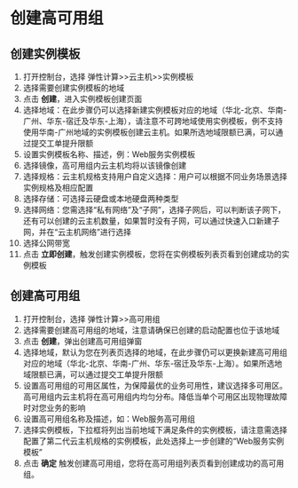 
# 创建高可用组

## 创建实例模板

1. 打开控制台，选择 弹性计算>>云主机>>实例模板
2. 选择需要创建实例模板的地域
3. 点击 **创建**，进入实例模板创建页面
4. 选择地域：在此步骤仍可以选择新建实例模板对应的地域（华北-北京、华南-广州、华东-宿迁及华东-上海），请注意不可跨地域使用实例模板，例不支持使用华南-广州地域的实例模板创建云主机。如果所选地域限额已满，可以通过提交工单提升限额
5. 设置实例模板名称、描述，例：Web服务实例模板
6. 选择镜像，高可用组内云主机均将以该镜像创建
7. 选择规格：云主机规格支持用户自定义选择：用户可以根据不同业务场景选择实例规格及相应配置
8. 选择存储：可选择云硬盘或本地硬盘两种类型
9. 选择网络：您需选择“私有网络”及“子网”，选择子网后，可以判断该子网下，还有可以创建的云主机数量，如果暂时没有子网，可以通过快速入口新建子网，并在“云主机网络”进行选择
10. 选择公网带宽
11. 点击 **立即创建**，触发创建实例模板，您将在实例模板列表页看到创建成功的实例模板

## 创建高可用组

1. 打开控制台，选择 弹性计算>>高可用组
2. 选择需要创建高可用组的地域，注意请确保已创建的启动配置也位于该地域
3. 点击 **创建**，弹出创建高可用组弹窗
4. 选择地域，默认为您在列表页选择的地域，在此步骤仍可以更换新建高可用组对应的地域（华北-北京、华南-广州、华东-宿迁及华东-上海）。如果所选地域限额已满，可以通过提交工单提升限额
5. 设置高可用组的可用区属性，为保障最优的业务可用性，建议选择多可用区。高可用组内云主机将在高可用组内均匀分布。降低当单个可用区出现物理故障时对您业务的影响
6. 设置高可用组名称及描述，如：Web服务高可用组
7. 选择实例模板，下拉框将列出当前地域下满足条件的实例模板，请注意需选择配置了第二代云主机规格的实例模板，此处选择上一步创建的“Web服务实例模板”
8. 点击 **确定** 触发创建高可用组，您将在高可用组列表页看到创建成功的高可用组。
